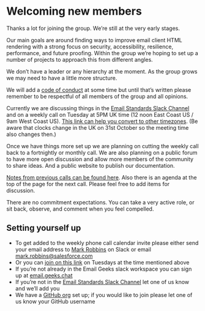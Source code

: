 # Welcoming new members

Thanks a lot for joining the group. We’re still at the very early stages.

Our main goals are around finding ways to improve email client HTML rendering with a strong focus on security, accessibility, resilience, performance, and future proofing.  Within the group we’re hoping to set up a number of projects to approach this from different angles. 

We don’t have a leader or any hierarchy at the moment. As the group grows we may need to have a little more structure. 

We will add a [code of conduct](https://github.com/email-standards/email-standards/issues/1) at some time but until that’s written please remember to be respectful of all members of the group and all opinions.

Currently we are discussing things in the [Email Standards Slack Channel](https://emailgeeks.slack.com/archives/C02C6TXA610) and on a weekly call on Tuesday at 5PM UK time (12 noon East Coast US / 9am West Coast US). [This link can help you convert to other timezones](https://www.inyourowntime.zone/2021-08-24_17.00_Europe.London?forget=1). (Be aware that clocks change in the UK on 31st October so the meeting time also changes then.)

Once we have things more set up we are planning on cutting the weekly call back to a fortnightly or monthly call. We are also planning on a public forum to have more open discussion and allow more members of the community to share ideas. And a public website to publish our documentation.

[Notes from previous calls can be found here](https://github.com/email-standards/email-standards/tree/main/meeting-notes). Also there is an agenda at the top of the page for the next call. Please feel free to add items for discussion.

There are no commitment expectations. You can take a very active role, or sit back, observe, and comment when you feel compelled.

## Setting yourself up
* To get added to the weekly phone call calendar invite please either send your email address to [Mark Robbins](https://emailgeeks.slack.com/archives/D1A2YKU04) on Slack or email [mark.robbins@salesforce.com](mailto:mark.robbins@salesforce.com)
* Or you can [join on this link](https://litmus.zoom.us/j/98875838612?pwd=eDlzYzJWRnIzakJHOTVoRzYzcit2QT09) on Tuesdays at the time mentioned above
* If you’re not already in the Email Geeks slack workspace you can sign up at [email.geeks.chat](https://email.geeks.chat/)
* If you’re not in the [Email Standards Slack Channel](https://emailgeeks.slack.com/archives/C02C6TXA610) let one of us know and we’ll add you
* We have a [GitHub org](https://github.com/email-standards) set up; if you would like to join please let one of us know your GitHub username

